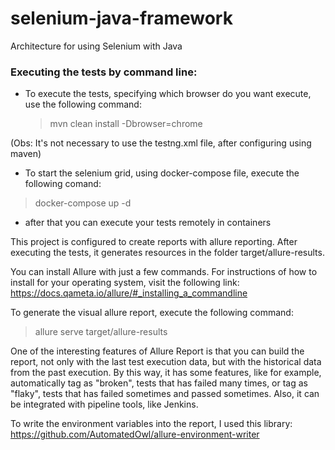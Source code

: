 # selenium-java-framework
Architecture for using Selenium with Java

### Executing the tests by command line:
* To execute the tests, specifying which browser do you want execute, use the following command:
    > mvn clean install -Dbrowser=chrome
    
(Obs: It's not necessary to use the testng.xml file, after configuring using maven)

* To start the selenium grid, using docker-compose file, execute the following comand:
> docker-compose up -d

* after that you can execute your tests remotely in containers

This project is configured to create reports with allure reporting. After executing the tests, 
it generates resources in the folder target/allure-results.

You can install Allure with just a few commands. For instructions of how to install 
for your operating system, visit the following link: https://docs.qameta.io/allure/#_installing_a_commandline

To generate the visual allure report, execute the following command:

> allure serve target/allure-results

One of the interesting features of Allure Report is that you can build the report, not only with the last test execution data, but with the historical data from the past execution. By this way, it has some features, like for example, automatically tag as "broken", tests that has failed many times, or tag as "flaky", tests that has failed sometimes and passed sometimes. Also, it can be integrated with pipeline tools, like Jenkins.

To write the environment variables into the report, I used this library: https://github.com/AutomatedOwl/allure-environment-writer